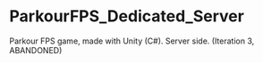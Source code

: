 # ParkourFPS_Dedicated_Server
 
Parkour FPS game, made with Unity (C#). Server side. (Iteration 3, ABANDONED)
